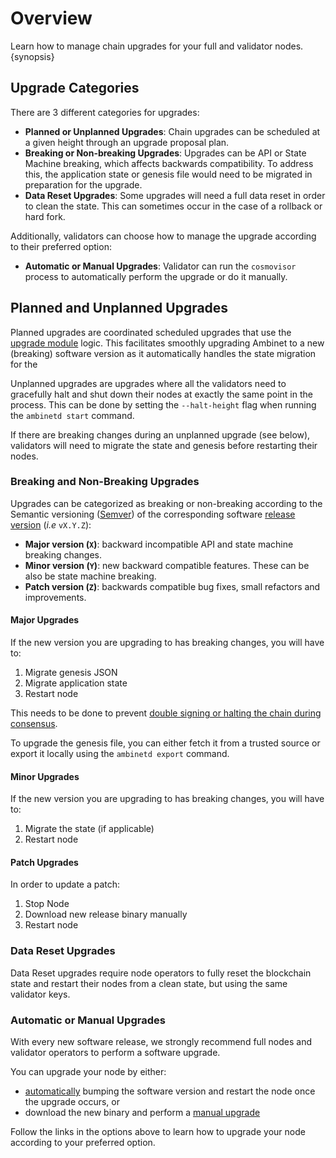 <!--
order: 1
-->

# Overview

Learn how to manage chain upgrades for your full and validator nodes. {synopsis}

## Upgrade Categories

There are 3 different categories for upgrades:

- **Planned or Unplanned Upgrades**: Chain upgrades can be scheduled at a given height through an upgrade proposal plan.
- **Breaking or Non-breaking Upgrades**: Upgrades can be API or State Machine breaking, which affects backwards compatibility. To address this, the application state or genesis file would need to be migrated in preparation for the upgrade.
- **Data Reset Upgrades**: Some upgrades will need a full data reset in order to clean the state. This can sometimes occur in the case of a rollback or hard fork.

Additionally, validators can choose how to manage the upgrade according to their preferred option:

- **Automatic or Manual Upgrades**: Validator can run the `cosmovisor` process to automatically perform the upgrade or do it manually.

## Planned and Unplanned Upgrades

Planned upgrades are coordinated scheduled upgrades that use the [upgrade module](https://docs.cosmos.network/main/modules/upgrade/) logic. This facilitates smoothly upgrading Ambinet to a new (breaking) software version as it automatically handles the state migration for the

Unplanned upgrades are upgrades where all the validators need to gracefully halt and shut down their nodes at exactly the same point in the process. This can be done by setting the `--halt-height` flag when running the `ambinetd start` command.

If there are breaking changes during an unplanned upgrade (see below), validators will need to migrate the state and genesis before restarting their nodes.

### Breaking and Non-Breaking Upgrades

Upgrades can be categorized as breaking or non-breaking according to the Semantic versioning ([Semver](https://semver.org/)) of the corresponding software [release version](https://github.com/hardiksa/ambinet/releases) (*i.e* `vX.Y.Z`):

- **Major version (`X`)**: backward incompatible API and state machine breaking changes.
- **Minor version (`Y`)**: new backward compatible features. These can be also be state machine breaking.
- **Patch version (`Z`)**: backwards compatible bug fixes, small refactors and improvements.

#### Major Upgrades

If the new version you are upgrading to has breaking changes, you will have to:

1. Migrate genesis JSON
2. Migrate application state
3. Restart node

This needs to be done to prevent [double signing or halting the chain during consensus](https://docs.tendermint.com/master/spec/consensus/signing.html#double-signing).

To upgrade the genesis file, you can either fetch it from a trusted source or export it locally using the `ambinetd export` command.

#### Minor Upgrades

If the new version you are upgrading to has breaking changes, you will have to:

1. Migrate the state (if applicable)
2. Restart node

#### Patch Upgrades

In order to update a patch:

1. Stop Node
2. Download new release binary manually
3. Restart node

### Data Reset Upgrades

Data Reset upgrades require node operators to fully reset the blockchain state and restart their nodes from a clean
state, but using the same validator keys.

### Automatic or Manual Upgrades

With every new software release, we strongly recommend full nodes and validator operators to perform a software upgrade.

You can upgrade your node by either:

- [automatically](./automated.md) bumping the software version and restart the node once the upgrade occurs, or
- download the new binary and perform a [manual upgrade](./manual.md)

Follow the links in the options above to learn how to upgrade your node according to your preferred option.

